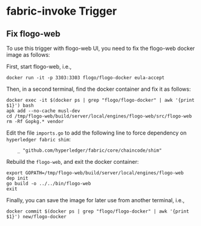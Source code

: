 
# 	fabric-invoke Trigger

## Fix flogo-web

To use this trigger with flogo-web UI, you need to fix the flogo-web docker image as follows:

First, start flogo-web, i.e.,
```
docker run -it -p 3303:3303 flogo/flogo-docker eula-accept
```
Then, in a second terminal, find the docker container and fix it as follows:
```
docker exec -it $(docker ps | grep "flogo/flogo-docker" | awk '{print $1}') bash
apk add --no-cache musl-dev
cd /tmp/flogo-web/build/server/local/engines/flogo-web/src/flogo-web
rm -Rf Gopkg.* vendor
```
Edit the file `imports.go` to add the following line to force dependency on `hyperledger fabric shim`:
```
    _ "github.com/hyperledger/fabric/core/chaincode/shim"
```
Rebuild the `flogo-web`, and exit the docker container:
```
export GOPATH=/tmp/flogo-web/build/server/local/engines/flogo-web
dep init
go build -o ../../bin/flogo-web
exit
```
Finally, you can save the image for later use from another terminal, i.e.,
```
docker commit $(docker ps | grep "flogo/flogo-docker" | awk '{print $1}') new/flogo-docker
```